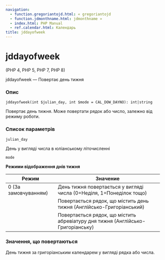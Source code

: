 ```yaml
---
navigation:
  - function.gregoriantojd.html: « gregoriantojd
  - function.jdmonthname.html: jdmonthname »
  - index.html: PHP Manual
  - ref.calendar.html: Календарь
title: jddayofweek
---
```

# jddayofweek

(PHP 4, PHP 5, PHP 7, PHP 8)

jddayofweek — Повертає день тижня

### Опис

```methodsynopsis
jddayofweek(int $julian_day, int $mode = CAL_DOW_DAYNO): int|string
```

Повертає день тижня. Може повертати рядок або число, залежно від режиму роботи.

### Список параметрів

`julian_day`

День у вигляді числа в юліанському літочисленні

`mode`

**Режими відображення днів тижня**

| Режим | Значение |
| --- | --- |
| 0 (За замовчуванням) | День тижня повертається у вигляді числа (0=Неділя, 1=Понеділок тощо) |
|  | Повертається рядок, що містить день тижня (Англійсько-Григоріанський) |
|  | Повертається рядок, що містить абревіатуру дня тижня (Англійсько-Григоріанську) |

### Значення, що повертаються

День тижня за григоріанським календарем у вигляді рядка або числа.
